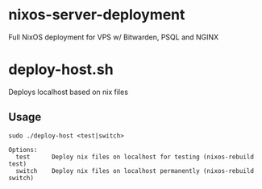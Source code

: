 # nixos-server-deployment
Full NixOS deployment for VPS w/ Bitwarden, PSQL and NGINX

# deploy-host.sh
Deploys localhost based on nix files

## Usage
```
sudo ./deploy-host <test|switch>

Options:
  test      Deploy nix files on localhost for testing (nixos-rebuild test)
  switch    Deploy nix files on localhost permanently (nixos-rebuild switch)
```
